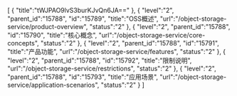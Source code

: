 [
	{
		"title":"tWJPAO9lvS3burKJvQn6JA=="
	},
	{
		"level":"2",
		"parent_id":"15788",
		"id":"15789",
		"title":"OSS概述",
		"url":"/object-storage-service/product-overview",
		"status":"2"
	},
	{
		"level":"2",
		"parent_id":"15788",
		"id":"15790",
		"title":"核心概念",
		"url":"/object-storage-service/core-concepts",
		"status":"2"
	},
	{
		"level":"2",
		"parent_id":"15788",
		"id":"15791",
		"title":"产品功能",
		"url":"/object-storage-service/features",
		"status":"2"
	},
	{
		"level":"2",
		"parent_id":"15788",
		"id":"15792",
		"title":"限制说明",
		"url":"/object-storage-service/restrictions",
		"status":"2"
	},
	{
		"level":"2",
		"parent_id":"15788",
		"id":"15793",
		"title":"应用场景",
		"url":"/object-storage-service/application-scenarios",
		"status":"2"
	}
]